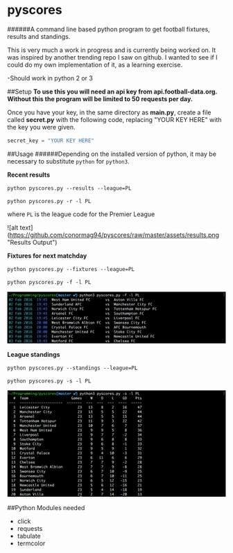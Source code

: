 # pyscores
######A command line based python program to get football fixtures, results and standings.

This is very much a work in progress and is currently being worked on. It was inspired by another trending repo I saw on github. I wanted to see if I could do my own implementation of it, as a learning exercise.

-Should work in python 2 or 3

##Setup
**To use this you will need an api key from api.football-data.org. Without this the program will be limited to 50 requests per day.**

Once you have your key, in the same directory as __main.py__, create a file called __secret.py__ with the following code, replacing "YOUR KEY HERE" with the key you were given.
```python
secret_key = "YOUR KEY HERE"
```
##Usage
######Depending on the installed version of python, it may be necessary to substitute `python` for `python3`.

**Recent results**
```
python pyscores.py --results --league=PL
```
```
python pyscores.py -r -l PL
```
where ` PL ` is the league code for the Premier League

![alt text] (https://github.com/conormag94/pyscores/raw/master/assets/results.png "Results Output")

**Fixtures for next matchday**
```
python pyscores.py --fixtures --league=PL
```
```
python pyscores.py -f -l PL
```
![alt text](https://github.com/conormag94/pyscores/raw/master/assets/fixtures.png "Fixtures Output")

**League standings**
```
python pyscores.py --standings --league=PL
```
```
python pyscores.py -s -l PL
```
![alt text](https://github.com/conormag94/pyscores/raw/master/assets/standings.png "Standings Output")


##Python Modules needed
* click
* requests
* tabulate
* termcolor
